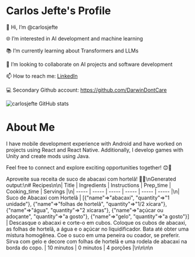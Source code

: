# Carlos Jefte's Profile
 👋 Hi, I’m @carlosjefte
 
 🌐 I’m interested in AI development and machine learning
 
 📚 I’m currently learning about Transformers and LLMs
 
 🤝 I’m looking to collaborate on AI projects and software development
 
 📫 How to reach me: [LinkedIn](https://www.linkedin.com/in/carlos-jefte/)

 💻 Secondary Github account: https://github.com/DarwinDontCare
 

![carlosjefte GitHub stats](https://github-readme-stats.vercel.app/api?username=carlosjefte&show_icons=true&theme=radical)
 

# About Me
I have mobile development experience with Android and have worked on projects using React and React Native. Additionally, I develop games with Unity and create mods using Java.

Feel free to connect and explore exciting opportunities together! 😊🚀

Aproveite sua receita de suco de abacaxi com hortelã! 🍍🌿\nGenerated output:\n# Recipes\n\n| Title | Ingredients | Instructions | Prep_time | Cooking_time | Servings |\n| ----- | ----- | ----- | ----- | ----- | ----- |\n| Suco de Abacaxi com Hortelã | [{\"name\"=>\"abacaxi\", \"quantity\"=>\"1 unidade\"}, {\"name\"=>\"folhas de hortelã\", \"quantity\"=>\"1/2 xícara\"}, {\"name\"=>\"água\", \"quantity\"=>\"2 xícaras\"}, {\"name\"=>\"açúcar ou adoçante\", \"quantity\"=>\"a gosto\"}, {\"name\"=>\"gelo\", \"quantity\"=>\"a gosto\"}] | Descasque o abacaxi e corte-o em cubos. Coloque os cubos de abacaxi, as folhas de hortelã, a água e o açúcar no liquidificador. Bata até obter uma mistura homogênea. Coe o suco em uma peneira ou coador, se preferir. Sirva com gelo e decore com folhas de hortelã e uma rodela de abacaxi na borda do copo. | 10 minutos | 0 minutos | 4 porções |\n\n\n\n
